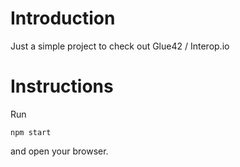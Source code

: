 # Introduction

Just a simple project to check out Glue42 / Interop.io

# Instructions

Run
```batch
npm start
```

and open your browser.
